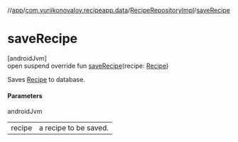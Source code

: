 //[app](../../../index.md)/[com.yuriikonovalov.recipeapp.data](../index.md)/[RecipeRepositoryImpl](index.md)/[saveRecipe](save-recipe.md)

# saveRecipe

[androidJvm]\
open suspend override fun [saveRecipe](save-recipe.md)(recipe: [Recipe](../../com.yuriikonovalov.recipeapp.application.entities/-recipe/index.md))

Saves [Recipe](../../com.yuriikonovalov.recipeapp.application.entities/-recipe/index.md) to database.

#### Parameters

androidJvm

| | |
|---|---|
| recipe | a recipe to be saved. |
